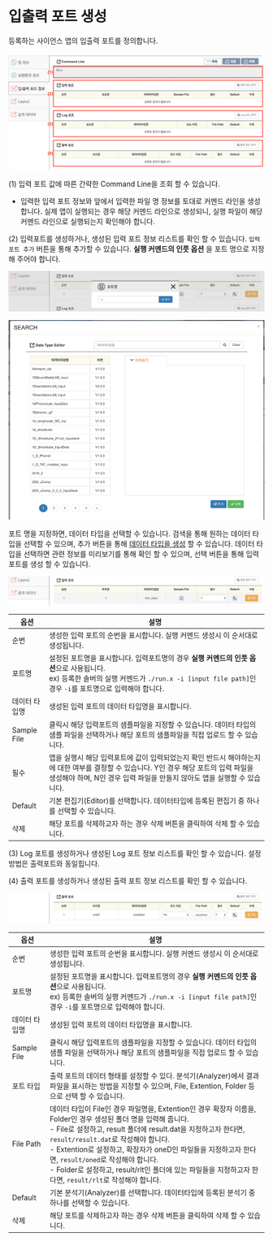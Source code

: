 
# 입출력 포트 생성
등록하는 사이언스 앱의 입출력 포트를 정의합니다.

![입출력포트 정보](../asset/image/08/image5.png)

(1) 입력 포트 값에 따른 간략한 Command Line을 조회 할 수 있습니다.

- 입력한 입력 포트 정보와 앞에서 입력한 파일 명 정보를 토대로 커멘드 라인을 생성합니다. 실제 앱이 실행되는 경우 해당 커멘드 라인으로 생성되니, 실행 파일이 해당 커멘드 라인으로 실행되는지 확인해야 합니다.

(2) 입력포트를 생성하거나, 생성된 입력 포트 정보 리스트를 확인 할 수 있습니다. ```입력 포트 추가``` 버튼을 통해 추가할 수 있습니다. **실행 커멘드의 인풋 옵션** 을 포트 명으로 지정해 주어야 합니다.

![입력포트 생성](../asset/image/08/image7.png)

![입력포트 생성](../asset/image/08/image8.png)

포트 명을 지정하면, 데이터 타입을 선택할 수 있습니다. 검색을 통해 원하는 데이터 타입을 선택할 수 있으며, 추가 버튼을 통해 [데이터 타입을 생성](../05_Datatype/00_Introduction.md) 할 수 있습니다. 데이터 타입을 선택하면 관련 정보를 미리보기를 통해 확인 할 수 있으며, 선택 버튼을 통해 입력 포트를 생성 할 수 있습니다.

![입력포트 생성](../asset/image/08/inputport.png)

|옵션|설명|
|--|--|
|순번|생성한 입력 포트의 순번을 표시합니다. 실행 커멘드 생성시 이 순서대로 생성됩니다.|
|포트명|설정된 포트명을 표시합니다. 입력포트명의 경우 **실행 커멘드의 인풋 옵션**으로 사용됩니다. <br>ex) 등록한 솔버의 실행 커멘드가 ```./run.x -i [input file path]```인 경우 ```-i```를 포트명으로 입력해야 합니다.|
|데이터 타입명|생성된 입력 포트의 데이터 타입명을 표시합니다.|
|Sample File|클릭시 해당 입력포트의 샘플파일을 지정할 수 있습니다. 데이터 타입의 샘플 파일을 선택하거나 해당 포트의 샘플파일을 직접 업로드 할 수 있습니다.|
|필수|앱을 실행시 해당 입력포트에 값이 입력되었는지 확인 반드시 해야하는지에 대한 여부를 결정할 수 있습니다. Y인 경우 해당 포트의 입력 파일을 생성해야 하며, N인 경우 입력 파일을 만들지 않아도 앱을 실행할 수 있습니다.|
|Default|기본 편집기(Editor)를 선택합니다. 데이터타입에 등록된 편집기 중 하나를 선택할 수 있습니다.|
|삭제| 해당 포트를 삭제하고자 하는 경우 삭제 버튼을 클릭하여 삭제 할 수 있습니다.|

(3) Log 포트를 생성하거나 생성된 Log 포트 정보 리스트를 확인 할 수 있습니다. 설정 방법은 출력포트와 동일힙니다.

(4) 출력 포트를 생성하거나 생성된 출력 포트 정보 리스트를 확인 할 수 있습니다.


![레이아웃 설정](../asset/image/08/image6.png)

|옵션|설명|
|--|--|
|순번|생성한 입력 포트의 순번을 표시합니다. 실행 커멘드 생성시 이 순서대로 생성됩니다.|
|포트명|설정된 포트명을 표시합니다. 입력포트명의 경우 **실행 커멘드의 인풋 옵션**으로 사용됩니다. <br>ex) 등록한 솔버의 실행 커멘드가 ```./run.x -i [input file path]```인 경우 ```-i```를 포트명으로 입력해야 합니다.|
|데이터 타입명|생성된 입력 포트의 데이터 타입명을 표시합니다.|
|Sample File|클릭시 해당 입력포트의 샘플파일을 지정할 수 있습니다. 데이터 타입의 샘플 파일을 선택하거나 해당 포트의 샘플파일을 직접 업로드 할 수 있습니다.|
|포트 타입|출력 포트의 데이터 형태를 설정할 수 있다. 분석기(Analyzer)에서 결과 파일을 표시하는 방법을 지정할 수 있으며, File, Extention, Folder 등으로 선택 할 수 있습니다.|
|File Path| 데이터 타입이 File인 경우 파일명을, Extention인 경우 확장자 이름을, Folder인 경우 생성된 폴더 명을 입력해 줍니다. <br> - File로 설정하고, result 폴더에 result.dat을 지정하고자 한다면, ```result/result.dat```로 작성해야 합니다. <br> - Extention로 설정하고, 확장자가 oneD인 파일들을 지정하고자 한다면, ```result/oned```로 작성해야 합니다.  <br> - Folder로 설정하고, result/rlt인 폴더에 있는 파일들을 지정하고자 한다면, ```result/rlt```로 작성해야 합니다.  |
|Default|기본 분석기(Analyzer)를 선택합니다. 데이터타입에 등록된 분석기 중 하나를 선택할 수 있습니다.|
|삭제| 해당 포트를 삭제하고자 하는 경우 삭제 버튼을 클릭하여 삭제 할 수 있습니다.|
